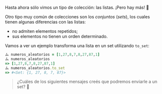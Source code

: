 Hasta ahora sólo vimos un tipo de colección: las listas. ¡Pero hay más! :raised_hands:

Otro tipo muy común de colecciones son los _conjuntos_ (_sets_), los cuales tienen algunas diferencias con las listas:

* no admiten elementos repetidos;
* sus elementos no tienen un orden determinado.

Vamos a ver un ejemplo transforma una lista en un set utilizando `to_set`:

```ruby
ム numeros_aleatorios = [1,27,8,7,8,27,87,1]
ム numeros_aleatorios
=> [1,27,8,7,8,27,87,1]
ム numeros_aleatorios.to_set
=> #<Set: {1, 27, 8, 7, 87}>
```

> ¿Cuáles de los siguientes mensajes creés que podremos enviarle a un set? :thinking: